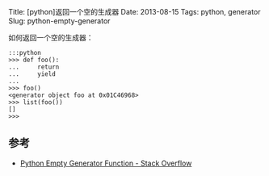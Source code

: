 Title: [python]返回一个空的生成器
Date: 2013-08-15
Tags: python, generator
Slug: python-empty-generator

如何返回一个空的生成器：

    :::python
    >>> def foo():
    ...     return
    ...     yield
    ...
    >>> foo()
    <generator object foo at 0x01C46968>
    >>> list(foo())
    []
    >>>


## 参考

* [Python Empty Generator Function - Stack Overflow](http://stackoverflow.com/questions/13243766/python-empty-generator-function)
